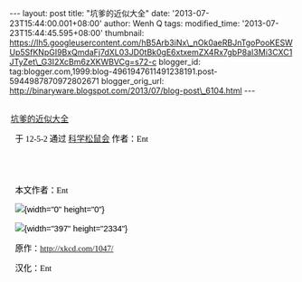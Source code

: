 --- layout: post title: "坑爹的近似大全" date:
'2013-07-23T15:44:00.001+08:00' author: Wenh Q tags: modified\_time:
'2013-07-23T15:44:45.595+08:00' thumbnail:
https://lh5.googleusercontent.com/hB5Arb3iNx\_nOk0aeRBJnTgoPooKESWUp5SfKNpGI9BxQmdaFj7dXL03JD0tBk0gE6xtxemZX4Rx7gbP8aI3Mi3CXC1JTyZet\_G3I2XcBm6zXKWBVCg=s72-c
blogger\_id:
tag:blogger.com,1999:blog-4961947611491238191.post-5944987870972802671
blogger\_orig\_url:
http://binaryware.blogspot.com/2013/07/blog-post\_6104.html ---
<div
style="color: black; direction: ltr; font-family: &quot;Arial&quot;; font-size: 11pt; margin-bottom: 0; margin-left: 1.5pt; margin-right: 1.5pt; margin-top: 0; padding-bottom: 0; padding-left: 0; padding-right: 0; padding-top: 0.8pt;">

[坑爹的近似大全](http://songshuhui.net/archives/66472)

</div>

<div
style="color: black; direction: ltr; font-family: &quot;Arial&quot;; font-size: 11pt; margin-bottom: 0; margin-left: 7.5pt; margin-right: 7.5pt; margin-top: 0; padding-bottom: 8pt; padding-left: 0; padding-right: 0; padding-top: 0;">

<span style="font-family: &quot;Verdana&quot;;">于 12-5-2 通过
</span><span
style="color: #0000ee; font-family: &quot;Verdana&quot;; text-decoration: underline;">[科学松鼠会](http://songshuhui.net/)</span><span
style="font-family: &quot;Verdana&quot;;"> 作者：Ent</span>

</div>

<div
style="color: black; direction: ltr; font-family: &quot;Arial&quot;; font-size: 11pt; height: 11pt; margin-bottom: 0; margin-left: 7.5pt; margin-right: 7.5pt; margin-top: 0; padding: 0;">

<span style="font-family: &quot;Verdana&quot;;"></span>

</div>

<div
style="color: black; direction: ltr; font-family: &quot;Arial&quot;; font-size: 11pt; margin-bottom: 0; margin-left: 7.5pt; margin-right: 7.5pt; margin-top: 0; padding: 0;">

<span style="font-family: &quot;Verdana&quot;;">本文作者：Ent</span>

</div>

<div
style="color: black; direction: ltr; font-family: &quot;Arial&quot;; font-size: 11pt; margin-bottom: 0; margin-left: 7.5pt; margin-right: 7.5pt; margin-top: 0; padding: 0;">

![](https://lh5.googleusercontent.com/hB5Arb3iNx_nOk0aeRBJnTgoPooKESWUp5SfKNpGI9BxQmdaFj7dXL03JD0tBk0gE6xtxemZX4Rx7gbP8aI3Mi3CXC1JTyZet_G3I2XcBm6zXKWBVCg){width="0"
height="0"}

</div>

<div
style="color: black; direction: ltr; font-family: &quot;Arial&quot;; font-size: 11pt; margin-bottom: 0; margin-left: 7.5pt; margin-right: 7.5pt; margin-top: 0; padding: 0;">

![](https://lh5.googleusercontent.com/l5KJIHR4t4ZW22pAMkmzfyZI5JFo6DgsE6X7NpCukDISHs01NrP292ECmxEhxYUI0IpqQG-GNq_hno7THOW1NcOzVruUp7E8P2y57-dGxOOUoZiqUw4){width="397"
height="2334"}

</div>

<div
style="color: black; direction: ltr; font-family: &quot;Arial&quot;; font-size: 11pt; margin-bottom: 0; margin-left: 7.5pt; margin-right: 7.5pt; margin-top: 0; padding: 0;">

<span style="font-family: &quot;Verdana&quot;;">原作：</span><span
style="color: #0000ee; font-family: &quot;Verdana&quot;; text-decoration: underline;"><http://xkcd.com/1047/></span>

</div>

<div
style="color: black; direction: ltr; font-family: &quot;Arial&quot;; font-size: 11pt; margin-bottom: 0; margin-left: 7.5pt; margin-right: 7.5pt; margin-top: 0; padding: 0;">

<span style="font-family: &quot;Verdana&quot;;">汉化：Ent</span>

</div>
